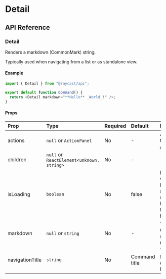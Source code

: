 # Detail

## API Reference

### Detail

Renders a markdown (CommonMark) string.

Typically used when navigating from a list or as standalone view.

#### Example

```typescript
import { Detail } from "@raycast/api";

export default function Command() {
  return <Detail markdown="**Hello** _World_!" />;
}
```

#### Props

| Prop | Type | Required | Default | Description |
| :--- | :--- | :--- | :--- | :--- |
| actions | `null` or `ActionPanel` | No | - | A reference to an [ActionPanel](../user-interface/action-panel.md#actionpanel). |
| children | `null` or `ReactElement<unknown, string>` | No | - |  |
| isLoading | `boolean` | No | false | Indicates whether a loading bar should be shown or hidden below the search bar |
| markdown | `null` or `string` | No | - | The CommonMark string to be rendered. |
| navigationTitle | `string` | No | Command title | The main title for that view displayed in Raycast |
